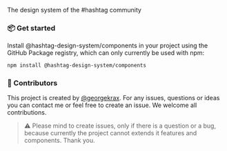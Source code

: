 The design system of the #hashtag community

### 📦 Get started

Install @hashtag-design-system/components in your project using the GitHub Package registry, which can only currently be used with npm:

```bash
npm install @hashtag-design-system/components
```

### 🤝 Contributors

This project is created by [@georgekrax](https://github.com/georgekrax). For any issues, questions or ideas you can contact me or feel free to create an issue. We welcome all contributions.

> ⚠️ Please mind to create issues, only if there is a question or a bug, because currently the project cannot extends it features and components. Thank you.
